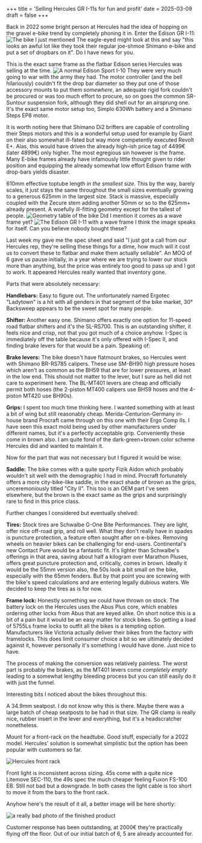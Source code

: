 +++
title = 'Selling Hercules GR I-11s for fun and profit'
date = 2025-03-09
draft = false
+++

Back in 2022 some bright person at Hercules had the idea of hopping on the gravel e-bike trend by completely phoning it in. Enter the Edison GR I-11:
![The bike I just mentioned](images/GR-I11_Dia.png)
The eagle-eyed might look at this and say "this looks an awful lot like they took their regular joe-shmoe Shimano e-bike and put a set of dropbars on it". Do I have news for you.

This is the exact same frame as the flatbar Edison series Hercules was selling at the time.
![A normal Edison Sport I-10](images/Sport-I10.png)
They were very much going to war with the army they had. The motor controller (and the bell hilariously) couldn't fit the drop bar diameter so they put one of those accessory mounts to put them *somewhere*, an adequate rigid fork couldn't be procured or was too much effort to procure, so on goes the common SR-Suntour suspension fork, although they did shell out for an airsprung one. It's the exact same motor setup too, Simplo 630Wh battery and a Shimano Steps EP8 motor.

It is worth noting here that Shimano Di2 brifters are capable of controlling their Steps motors and this is a wonderful setup used for example by Giant on their also somewhat ill-fated but way more competently executed Revolt E+. Alas, this would have driven the already high-ish price tag of 4499€ (later 4899€) only higher.
The most egregious sin however is the frame. Many E-bike frames already have infamously little thought given to rider position and equipping the already somewhat low effort Edison frame with drop-bars yields disaster.

610mm effective toptube length *in the smallest size*. This by the way, barely scales, it just stays the same throughout the small sizes eventually growing to a generous 625mm in the largest size. Stack is massive, especially coupled with the Zecure stem adding another 50mm or so to the 625mm+ already present. A woefully ill-fitting geometry except for the tallest of people.
![Geometry table of the bike](images/Geometry.png)
Did I mention it comes as a wave frame yet?
![The Edison GR I-11 with a wave frame](images/GR-I11_Wave.png)
I think the image speaks for itself. Can you believe nobody bought these?

Last week my gave me the spec sheet and said "I just got a call from our Hercules rep, they're selling these things for a dime, how much will it cost us to convert these to flatbar and make them actually sellable". An MOQ of 6 gave us pause initially, in a year where we are trying to lower our stock more than anything, but the price was entirely too good to pass up and I got to work. It appeared Hercules really wanted that inventory gone.

Parts that were absolutely necessary:

**Handlebars:** Easy to figure out. The unfortunately named Ergotec "Ladytown" is a hit with all genders in that segment of the bike market, 30° Backsweep appears to be the sweet spot for many people.

**Shifter:** Another easy one. Shimano offers exactly one option for 11-speed road flatbar shifters and it's the SL-RS700. This is an outstanding shifter, it feels nice and crisp, not that you got much of a choice anyhow. I-Spec is immediately off the table because it's only offered with I-Spec II, and finding brake levers for that would be a pain. Speaking of:

**Brake levers:** The bike doesn't have flatmount brakes, so Hercules went with Shimano BR-RS785 calipers. These use SM-BH90 high pressure hoses which aren't as common as the BH59 that are for lower pressures, at least in the low end. This should not matter to the lever, but I sure as hell did not care to experiment here. The BL-MT401 levers are cheap and officially permit both hoses (the 2-piston MT400 calipers use BH59 hoses and the 4-piston MT420 use BH90s).

**Grips:** I spent too much time thinking here. I wanted something with at least a bit of wing but still reasonably cheap. Merida-Centurion-Germany in-house brand Procraft came through on this one with their Ergo Comp IIs. I have seen this exact mold being used by other manufacturers under different names, but it's a perfectly acceptable grip. Conveniently these come in brown also. I am quite fond of the dark-green+brown color scheme Hercules did and wanted to maintain it.

Now for the part that was not necessary but I figured it would be wise:

**Saddle:** The bike comes with a quite sporty Fizik Aidon which probably wouldn't sit well with the demographic I had in mind. Procraft fortunately offers a more city-bike-like saddle, in the exact shade of brown as the grips, unceremoniously titled "City II". This too is an OEM part I've seen elsewhere, but the brown is the exact same as the grips and surprisingly rare to find in this price class.

Further changes I considered but eventually shelved:

**Tires:** Stock tires are Schwalbe G-One Bite Performances. They are light, offer nice off-road grip, and roll well. What they don't really have in spades is puncture protection, a feature often sought after on e-bikes. Removing wheels on heavier bikes can be challenging for end-users. Continental's new Contact Pure would be a fantastic fit. It's lighter than Schwalbe's offerings in that area, saving about half a kilogram over Marathon Pluses, offers great puncture protection and, critically, comes in brown. Ideally it would be the 55mm version also, the 50s look a bit small on the bike, especially with the 65mm fenders. But by that point you are screwing with the bike's speed calculations and are entering legally dubious waters. We decided to keep the tires as is for now.

**Frame lock:** Honestly something we could have thrown on stock. The battery lock on the Hercules uses the Abus Plus core, which enables ordering other locks from Abus that are keyed alike. On short notice this is a bit of a pain but it would be an easy matter for stock bikes. So getting a load of 5755Ls frame locks to outfit all the bikes is a tempting option. Manufacturers like Victoria actually deliver their bikes from the factory with framelocks. This does limit consumer choice a bit so we ultimately decided against it, however personally it's something I would have done. Just nice to have.

The process of making the conversion was relatively painless. The worst part is probably the brakes, as the MT401 levers come *completely empty* leading to a somewhat lengthy bleeding process but you can still easily do it with just the funnel.

Interesting bits I noticed about the bikes throughout this:

A 34.9mm seatpost. I do not know why this is there. Maybe there was a large batch of cheap seatposts to be had in that size. The QR clamp is really nice, rubber insert in the lever and everything, but it's a headscratcher nonetheless.

Mount for a front-rack on the headtube. Good stuff, especially for a 2022 model. Hercules' solution is somewhat simplistic but the option has been popular with customers so far.

![Hercules front rack](images/Frontträger.jpg)

Front light is inconsistent across sizing. 45s come with a quite nice Litemove SEC-110, the 49s spec the much cheaper feeling Fuxon FS-100 EB. Still not bad but a downgrade. In both cases the light cable is too short to move it from the bars to the front rack.

Anyhow here's the result of it all, a better image will be here shortly:

![a really bad photo of the finished product](images/finished.jpg)

Customer response has been outstanding, at 2000€ they're practically flying off the floor. Out of our initial batch of 6, 5 are already accounted for.